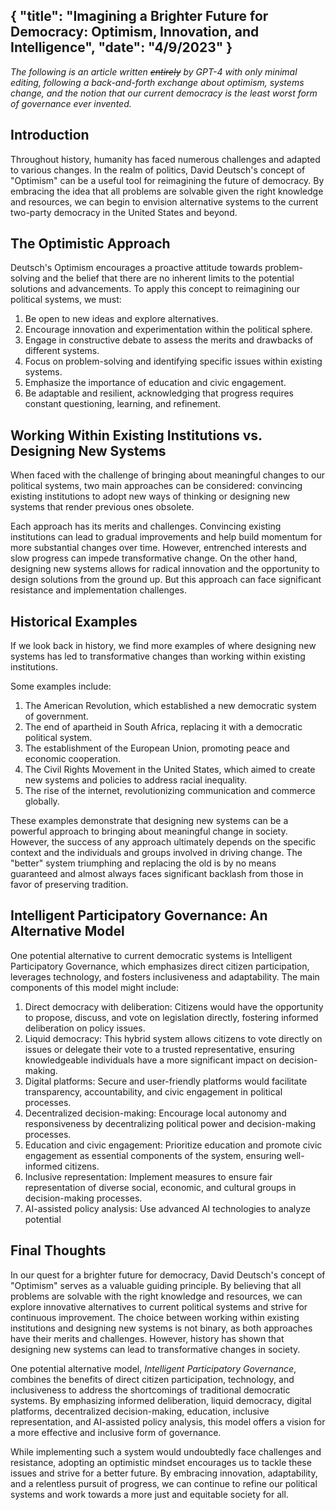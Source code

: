 {
  "title": "Imagining a Brighter Future for Democracy: Optimism, Innovation, and Intelligence",
  "date": "4/9/2023"
}
---

_The following is an article written ~~entirely~~ by GPT-4 with only minimal editing, following a back-and-forth exchange about optimism, systems change, and the notion that our current democracy is the least worst form of governance ever invented._

## Introduction

Throughout history, humanity has faced numerous challenges and adapted to various changes. In the realm of politics, David Deutsch's concept of "Optimism" can be a useful tool for reimagining the future of democracy. By embracing the idea that all problems are solvable given the right knowledge and resources, we can begin to envision alternative systems to the current two-party democracy in the United States and beyond.

## The Optimistic Approach

Deutsch's Optimism encourages a proactive attitude towards problem-solving and the belief that there are no inherent limits to the potential solutions and advancements. To apply this concept to reimagining our political systems, we must:

1. Be open to new ideas and explore alternatives.
2. Encourage innovation and experimentation within the political sphere.
3. Engage in constructive debate to assess the merits and drawbacks of different systems.
4. Focus on problem-solving and identifying specific issues within existing systems.
5. Emphasize the importance of education and civic engagement.
6. Be adaptable and resilient, acknowledging that progress requires constant questioning, learning, and refinement.

## Working Within Existing Institutions vs. Designing New Systems

When faced with the challenge of bringing about meaningful changes to our political systems, two main approaches can be considered: convincing existing institutions to adopt new ways of thinking or designing new systems that render previous ones obsolete.

Each approach has its merits and challenges. Convincing existing institutions can lead to gradual improvements and help build momentum for more substantial changes over time. However, entrenched interests and slow progress can impede transformative change. On the other hand, designing new systems allows for radical innovation and the opportunity to design solutions from the ground up. But this approach can face significant resistance and implementation challenges.

## Historical Examples

If we look back in history, we find more examples of where designing new systems has led to transformative changes than working within existing institutions. 

Some examples include:

1. The American Revolution, which established a new democratic system of government.
2. The end of apartheid in South Africa, replacing it with a democratic political system.
3. The establishment of the European Union, promoting peace and economic cooperation.
4. The Civil Rights Movement in the United States, which aimed to create new systems and policies to address racial inequality.
5. The rise of the internet, revolutionizing communication and commerce globally.

These examples demonstrate that designing new systems can be a powerful approach to bringing about meaningful change in society. However, the success of any approach ultimately depends on the specific context and the individuals and groups involved in driving change. The "better" system triumphing and replacing the old is by no means guaranteed and almost always faces significant backlash from those in favor of preserving tradition.

## Intelligent Participatory Governance: An Alternative Model

One potential alternative to current democratic systems is Intelligent Participatory Governance, which emphasizes direct citizen participation, leverages technology, and fosters inclusiveness and adaptability. The main components of this model might include:

1. Direct democracy with deliberation: Citizens would have the opportunity to propose, discuss, and vote on legislation directly, fostering informed deliberation on policy issues.
2. Liquid democracy: This hybrid system allows citizens to vote directly on issues or delegate their vote to a trusted representative, ensuring knowledgeable individuals have a more significant impact on decision-making.
3. Digital platforms: Secure and user-friendly platforms would facilitate transparency, accountability, and civic engagement in political processes.
4. Decentralized decision-making: Encourage local autonomy and responsiveness by decentralizing political power and decision-making processes.
5. Education and civic engagement: Prioritize education and promote civic engagement as essential components of the system, ensuring well-informed citizens.
6. Inclusive representation: Implement measures to ensure fair representation of diverse social, economic, and cultural groups in decision-making processes.
7. AI-assisted policy analysis: Use advanced AI technologies to analyze potential

## Final Thoughts

In our quest for a brighter future for democracy, David Deutsch's concept of "Optimism" serves as a valuable guiding principle. By believing that all problems are solvable with the right knowledge and resources, we can explore innovative alternatives to current political systems and strive for continuous improvement. The choice between working within existing institutions and designing new systems is not binary, as both approaches have their merits and challenges. However, history has shown that designing new systems can lead to transformative changes in society.

One potential alternative model, *Intelligent Participatory Governance*, combines the benefits of direct citizen participation, technology, and inclusiveness to address the shortcomings of traditional democratic systems. By emphasizing informed deliberation, liquid democracy, digital platforms, decentralized decision-making, education, inclusive representation, and AI-assisted policy analysis, this model offers a vision for a more effective and inclusive form of governance.

While implementing such a system would undoubtedly face challenges and resistance, adopting an optimistic mindset encourages us to tackle these issues and strive for a better future. By embracing innovation, adaptability, and a relentless pursuit of progress, we can continue to refine our political systems and work towards a more just and equitable society for all.
